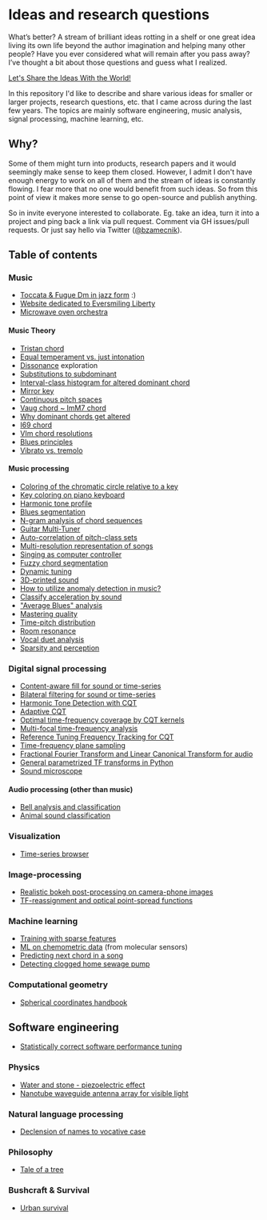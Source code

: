 # Ideas and research questions

What’s better? A stream of brilliant ideas rotting in a shelf or one great idea living its own life beyond the author imagination and helping many other people? Have you ever considered what will remain after you pass away? I’ve thought a bit about those questions and guess what I realized.

[Let's Share the Ideas With the World!](http://bohumirzamecnik.cz/blog/2014/lets-share-the-ideas-with-the-world/)

In this repository I'd like to describe and share various ideas for smaller or larger projects, research questions, etc. that I came across during the last few years. The topics are mainly software engineering, music analysis, signal processing, machine learning, etc.

## Why?

Some of them might turn into products, research papers and it would seemingly make sense to keep them closed. However, I admit I don't have enough energy to work on all of them and the stream of ideas is constantly flowing. I fear more that no one would benefit from such ideas. So from this point of view it makes more sense to go open-source and publish anything.

So in invite everyone interested to collaborate. Eg. take an idea, turn it into a project and ping back a link via pull request. Comment via GH issues/pull requests. Or just say hello via Twitter ([@bzamecnik](https:/twitter.com/bzamecnik)).

## Table of contents

### Music

- [Toccata & Fugue Dm in jazz form](toccata_fugue_dm_jazz.md) :)
- [Website dedicated to Eversmiling Liberty](eversmiling_liberty_website.md)
- [Microwave oven orchestra](microwave_oven_orchestra.md)

#### Music Theory

- [Tristan chord](tristan_chord.md)
- [Equal temperament vs. just intonation](equal_temperament_vs_just_intonation.md)
- [Dissonance](dissonance.md) exploration
- [Substitutions to subdominant](substitutions_to_subdominant.md)
- [Interval-class histogram for altered dominant chord](altered_chord_ic_histogram.md)
- [Mirror key](mirror_key.md)
- [Continuous pitch spaces](continuous_pitch_spaces.md)
- [Vaug chord ~ ImM7 chord](augmented_vs_major_minor_chords.md)
- [Why dominant chords get altered](why_dominant_gets_altered.md)
- [I69 chord](i69_chord.md)
- [VIm chord resolutions](vim_chord_resolutions.md)
- [Blues principles](blues_principles.md)
- [Vibrato vs. tremolo](vibrato_vs_tremolo.md)

#### Music processing

- [Coloring of the chromatic circle relative to a key](key_coloring.md)
- [Key coloring on piano keyboard](key_coloring_on_piano.md)
- [Harmonic tone profile](harmonic_tone_profile.md)
- [Blues segmentation](blues_segmentation.md)
- [N-gram analysis of chord sequences](ngram_chord_analysis.md)
- [Guitar Multi-Tuner](guitar_multi_tuner.md)
- [Auto-correlation of pitch-class sets](pitch_class_set_autocorrelation.md)
- [Multi-resolution representation of songs](multi_resolution_song_representation.md)
- [Singing as computer controller](singing_as_computer_controller.md)
- [Fuzzy chord segmentation](fuzzy_chord_segmentation.md)
- [Dynamic tuning](dynamic_tuning.md)
- [3D-printed sound](3d_printed_sound.md)
- [How to utilize anomaly detection in music?](anomaly_detection_in_music.md)
- [Classify acceleration by sound](classify_acceleration_by_sound.md)
- ["Average Blues" analysis](average_blues.md)
- [Mastering quality](mastering_quality.md)
- [Time-pitch distribution](time_pitch_distribution.md)
- [Room resonance](room_resonance.md)
- [Vocal duet analysis](vocal_duet_analysis.md)
- [Sparsity and perception](sparsity_and_perception.md)

### Digital signal processing

- [Content-aware fill for sound or time-series](audio_content_aware_fill.md)
- [Bilateral filtering for sound or time-series](audio_bilateral_filtering.md)
- [Harmonic Tone Detection with CQT](harmonic_tone_detection_with_cqt.md)
- [Adaptive CQT](adaptive_cqt.md)
- [Optimal time-frequency coverage by CQT kernels](optimal_time_frequency_coverage_by_cqt_kernels.md)
- [Multi-focal time-frequency analysis](multi_focal_time_frequency_analysis.md)
- [Reference Tuning Frequency Tracking for CQT](reference_tuning_frequency_tracking_for_cqt.md)
- [Time-frequency plane sampling](time_frequency_plane_sampling.md)
- [Fractional Fourier Transform and Linear Canonical Transform for audio](audio_frft_and_lct.md)
- [General parametrized TF transforms in Python](general_tf_transform_in_python.md)
- [Sound microscope](sound_microscope.md)

#### Audio processing (other than music)

- [Bell analysis and classification](bell_classification.md)
- [Animal sound classification](animal_sound_classification.md)

### Visualization

- [Time-series browser](time_series_browser.md)

### Image-processing

- [Realistic bokeh post-processing on camera-phone images](mobile_bokehlab.md)
- [TF-reassignment and optical point-spread functions](tf_reassignment_and_opticals_psfs.md)

### Machine learning

- [Training with sparse features](training_with_sparse_features.md)
- [ML on chemometric data](chemometric_machine_learning.md) (from molecular sensors)
- [Predicting next chord in a song](next_chord_prediction.md)
- [Detecting clogged home sewage pump](detecting_clogged_home_sewage_pump.md)

### Computational geometry

- [Spherical coordinates handbook](spherical_coordinates.md)

## Software engineering

- [Statistically correct software performance tuning](stats_based_sw_perf_tuning.md)

### Physics

- [Water and stone - piezoelectric effect](water_stone_piezo.md)
- [Nanotube waveguide antenna array for visible light](light_nano_antenna.md)

### Natural language processing

- [Declension of names to vocative case](vocative_declension.md)

### Philosophy

- [Tale of a tree](tale_of_a_tree.md)

### Bushcraft & Survival

- [Urban survival](urbal_survival.md)
